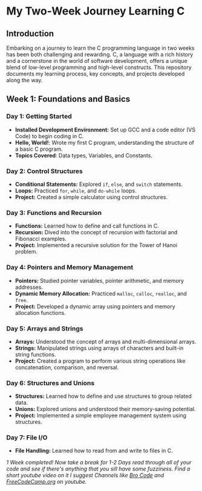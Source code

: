 # My Two-Week Journey Learning C

## Introduction

Embarking on a journey to learn the C programming language in two weeks has been both challenging and rewarding. C, a language with a rich history and a cornerstone in the world of software development, offers a unique blend of low-level programming and high-level constructs. This repository documents my learning process, key concepts, and projects developed along the way.

## Week 1: Foundations and Basics

### Day 1: Getting Started
- **Installed Development Environment:** Set up GCC and a code editor (VS Code) to begin coding in C.
- **Hello, World!**: Wrote my first C program, understanding the structure of a basic C program.
- **Topics Covered**: Data types, Variables, and Constants.

### Day 2: Control Structures
- **Conditional Statements:** Explored `if`, `else`, and `switch` statements.
- **Loops:** Practiced `for`, `while`, and `do-while` loops.
- **Project:** Created a simple calculator using control structures.

### Day 3: Functions and Recursion
- **Functions:** Learned how to define and call functions in C.
- **Recursion:** Dived into the concept of recursion with factorial and Fibonacci examples.
- **Project:** Implemented a recursive solution for the Tower of Hanoi problem.

### Day 4: Pointers and Memory Management
- **Pointers:** Studied pointer variables, pointer arithmetic, and memory addresses.
- **Dynamic Memory Allocation:** Practiced `malloc`, `calloc`, `realloc`, and `free`.
- **Project:** Developed a dynamic array using pointers and memory allocation functions.

### Day 5: Arrays and Strings
- **Arrays:** Understood the concept of arrays and multi-dimensional arrays.
- **Strings:** Manipulated strings using arrays of characters and built-in string functions.
- **Project:** Created a program to perform various string operations like concatenation, comparison, and reversal.

### Day 6: Structures and Unions
- **Structures:** Learned how to define and use structures to group related data.
- **Unions:** Explored unions and understood their memory-saving potential.
- **Project:** Implemented a simple employee management system using structures.

### Day 7: File I/O
- **File Handling:** Learned how to read from and write to files in C.
<!--- **Project:** Developed a program to manage a simple inventory system with data stored in a file.-->

_1 Week completed! Now take a break for 1-2 Days read through all of your code and see if there's anything that you sill have some fuzziness.
Find a short youtube video on it I suggest Channels like <a href="https://www.youtube.com/@BroCodez">Bro Code</a> and <a href="https://www.youtube.com/@freecodecamp">FreeCodeCamp.org</a> on youtube._

<!--## Week 2: Intermediate Concepts and Projects

### Day 8: Advanced Pointers and Memory
- **Function Pointers:** Explored the use of pointers to functions.
- **Pointers to Structures:** Practiced accessing structure members using pointers.
- **Project:** Implemented a menu-driven program using function pointers.

### Day 9: Linked Lists
- **Singly Linked List:** Created a singly linked list with basic operations like insertion, deletion, and traversal.
- **Doubly Linked List:** Expanded to a doubly linked list, adding reverse traversal.
- **Project:** Built a student record management system using linked lists.

### Day 10: Sorting and Searching Algorithms
- **Sorting Algorithms:** Implemented Bubble Sort, Selection Sort, and Quick Sort.
- **Searching Algorithms:** Practiced Linear Search and Binary Search.
- **Project:** Created a program to manage a sorted list of products, with search functionality.

### Day 11: Stacks and Queues
- **Stacks:** Implemented stack operations using arrays and linked lists.
- **Queues:** Created a queue with basic enqueue and dequeue operations.
- **Project:** Developed an expression evaluator using stacks.

### Day 12: Dynamic Data Structures
- **Trees:** Introduced to binary trees and basic tree operations.
- **Heaps and Hash Tables:** Explored heaps and basic hashing techniques.
- **Project:** Built a priority queue using a heap.

### Day 13: Error Handling and Debugging
- **Error Handling:** Learned about error codes, `errno`, and handling runtime errors.
- **Debugging:** Practiced debugging techniques using `gdb`.
- **Project:** Improved previous projects with robust error handling and debugging features.

### Day 14: Final Project and Reflection
- **Final Project:** Combined knowledge from the past two weeks to create a comprehensive C project (e.g., a mini banking system, or a command-line game).
- **Reflection:** Documented the challenges faced, the progress made, and the key takeaways from this intense learning experience.

## Conclusion

In these two weeks, I've gained a solid understanding of the C programming language, from the basics to more advanced topics. This repository serves as a testament to my learning journey, and I hope it inspires others who are starting their path in C programming. 

Feel free to explore the code, contribute, or provide feedback. The journey of learning never truly ends, and I'm excited to see where C programming takes me next!>
